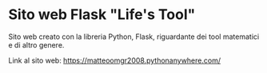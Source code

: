 # Sito web Flask "Life's Tool"
Sito web creato con la libreria Python, Flask, riguardante dei tool matematici e di altro genere.

Link al sito web: https://matteoomgr2008.pythonanywhere.com/
